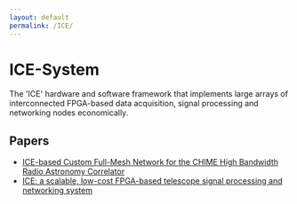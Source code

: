 ```yaml
---
layout: default
permalink: /ICE/
---
```


# ICE-System

The 'ICE' hardware and software framework that implements large arrays of interconnected FPGA-based data acquisition, signal processing and networking nodes economically.

## Papers

- [ICE-based Custom Full-Mesh Network for the CHIME High Bandwidth Radio Astronomy Correlator](https://arxiv.org/pdf/1608.04347.pdf)
- [ICE: a scalable, low-cost FPGA-based telescope signal processing and networking system](https://arxiv.org/pdf/1608.06262.pdf)
